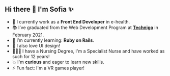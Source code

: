 ## Hi there 👋 I'm Sofia ✨ 

 - 🏥 I currently work as a __Front End Developer__ in e-health.
 - 📚 I’ve graduated from the Web Development Program at [__Technigo__](https://www.technigo.io/) in February 2021.
 - 🌱 I’m currently learning: __Ruby on Rails__.
 - 🌈 I also love UI design!
 - 👩🏻‍⚕️ I have a Nursing Degree, I'm a Specialist Nurse and have worked as such for 12 years!
 - 💥 I'm __curious__ and eager to learn new skills.
 - ⚡ Fun fact: I'm a VR games player!
 


<!--
**sofiavazs/sofiavazs** is a ✨ _special_ ✨ repository because its `README.md` (this file) appears on your GitHub profile.


-->
